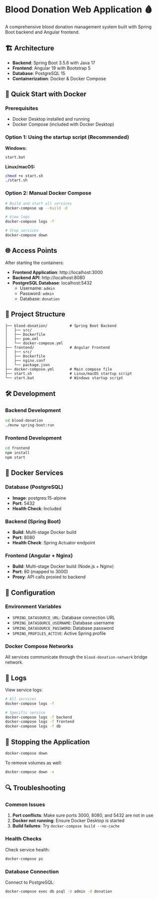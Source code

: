 # Blood Donation Web Application 🩸

A comprehensive blood donation management system built with Spring Boot backend and Angular frontend.

## 🏗️ Architecture

- **Backend**: Spring Boot 3.5.6 with Java 17
- **Frontend**: Angular 19 with Bootstrap 5
- **Database**: PostgreSQL 15
- **Containerization**: Docker & Docker Compose

## 🚀 Quick Start with Docker

### Prerequisites
- Docker Desktop installed and running
- Docker Compose (included with Docker Desktop)

### Option 1: Using the startup script (Recommended)

**Windows:**
```bash
start.bat
```

**Linux/macOS:**
```bash
chmod +x start.sh
./start.sh
```

### Option 2: Manual Docker Compose

```bash
# Build and start all services
docker-compose up --build -d

# View logs
docker-compose logs -f

# Stop services
docker-compose down
```

## 🌐 Access Points

After starting the containers:

- **Frontend Application**: http://localhost:3000
- **Backend API**: http://localhost:8080
- **PostgreSQL Database**: localhost:5432
  - Username: `admin`
  - Password: `admin`
  - Database: `donation`

## 📂 Project Structure

```
├── blood-donation/          # Spring Boot Backend
│   ├── src/
│   ├── Dockerfile
│   ├── pom.xml
│   └── docker-compose.yml
├── frontend/                # Angular Frontend
│   ├── src/
│   ├── Dockerfile
│   ├── nginx.conf
│   └── package.json
├── docker-compose.yml       # Main compose file
├── start.sh                 # Linux/macOS startup script
└── start.bat                # Windows startup script
```

## 🛠️ Development

### Backend Development
```bash
cd blood-donation
./mvnw spring-boot:run
```

### Frontend Development
```bash
cd frontend
npm install
npm start
```

## 🐳 Docker Services

### Database (PostgreSQL)
- **Image**: postgres:15-alpine
- **Port**: 5432
- **Health Check**: Included

### Backend (Spring Boot)
- **Build**: Multi-stage Docker build
- **Port**: 8080
- **Health Check**: Spring Actuator endpoint

### Frontend (Angular + Nginx)
- **Build**: Multi-stage Docker build (Node.js + Nginx)
- **Port**: 80 (mapped to 3000)
- **Proxy**: API calls proxied to backend

## 🔧 Configuration

### Environment Variables
- `SPRING_DATASOURCE_URL`: Database connection URL
- `SPRING_DATASOURCE_USERNAME`: Database username
- `SPRING_DATASOURCE_PASSWORD`: Database password
- `SPRING_PROFILES_ACTIVE`: Active Spring profile

### Docker Compose Networks
All services communicate through the `blood-donation-network` bridge network.

## 📝 Logs

View service logs:
```bash
# All services
docker-compose logs -f

# Specific service
docker-compose logs -f backend
docker-compose logs -f frontend
docker-compose logs -f db
```

## 🛑 Stopping the Application

```bash
docker-compose down
```

To remove volumes as well:
```bash
docker-compose down -v
```

## 🔍 Troubleshooting

### Common Issues

1. **Port conflicts**: Make sure ports 3000, 8080, and 5432 are not in use
2. **Docker not running**: Ensure Docker Desktop is started
3. **Build failures**: Try `docker-compose build --no-cache`

### Health Checks

Check service health:
```bash
docker-compose ps
```

### Database Connection

Connect to PostgreSQL:
```bash
docker-compose exec db psql -U admin -d donation
```